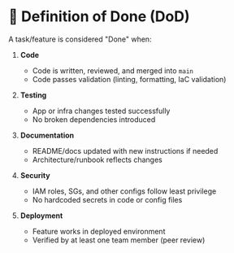 # 📌 Definition of Done (DoD)

A task/feature is considered "Done" when:

1. **Code**
   - Code is written, reviewed, and merged into `main`
   - Code passes validation (linting, formatting, IaC validation)

2. **Testing**
   - App or infra changes tested successfully
   - No broken dependencies introduced

3. **Documentation**
   - README/docs updated with new instructions if needed
   - Architecture/runbook reflects changes

4. **Security**
   - IAM roles, SGs, and other configs follow least privilege
   - No hardcoded secrets in code or config files

5. **Deployment**
   - Feature works in deployed environment
   - Verified by at least one team member (peer review)
